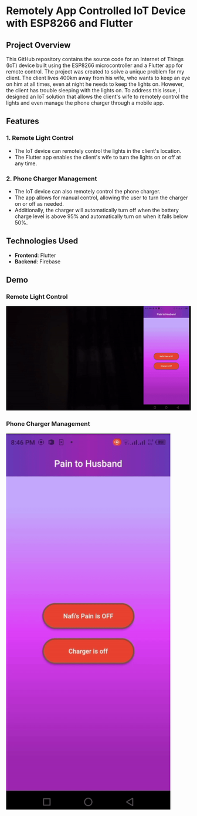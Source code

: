 # Remotely App Controlled IoT Device with ESP8266 and Flutter

## Project Overview

This GitHub repository contains the source code for an Internet of Things (IoT) device built using the ESP8266 microcontroller and a Flutter app for remote control. The project was created to solve a unique problem for my client. The client lives 400km away from his wife, who wants to keep an eye on him at all times, even at night he needs to keep the lights on. However, the client has trouble sleeping with the lights on. To address this issue, I designed an IoT solution that allows the client's wife to remotely control the lights and even manage the phone charger through a mobile app.

## Features

### 1. Remote Light Control
- The IoT device can remotely control the lights in the client's location.
- The Flutter app enables the client's wife to turn the lights on or off at any time.

### 2. Phone Charger Management
- The IoT device can also remotely control the phone charger.
- The app allows for manual control, allowing the user to turn the charger on or off as needed.
- Additionally, the charger will automatically turn off when the battery charge level is above 95% and automatically turn on when it falls below 50%.

## Technologies Used

- **Frontend**: Flutter
- **Backend**: Firebase

## Demo

### Remote Light Control
![Remote Light Control](assets/images/lighton.gif)

### Phone Charger Management
![Phone Charger Management](assets/images/chargeron.gif)

